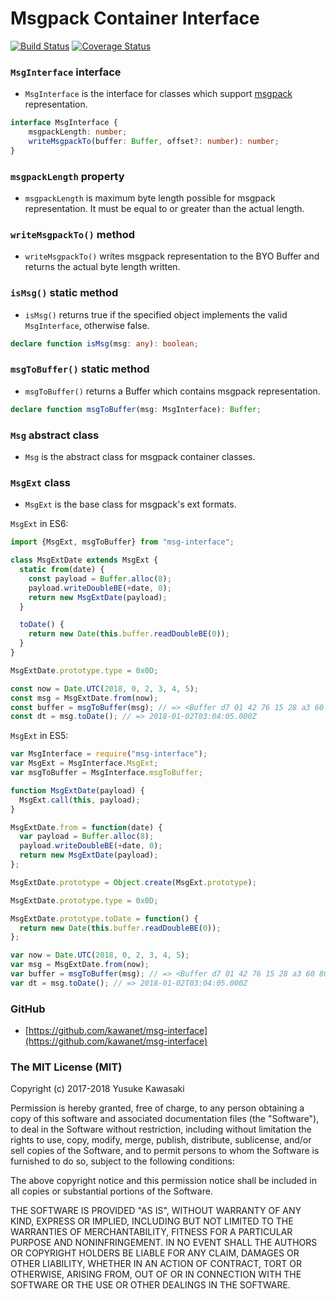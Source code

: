 # Msgpack Container Interface

[![Build Status](https://travis-ci.org/kawanet/msg-interface.svg?branch=master)](https://travis-ci.org/kawanet/msg-interface) [![Coverage Status](https://coveralls.io/repos/github/kawanet/msg-interface/badge.svg)](https://coveralls.io/github/kawanet/msg-interface)

### `MsgInterface` interface

- `MsgInterface` is the interface for classes which support [msgpack](https://msgpack.org/) representation.

```typescript
interface MsgInterface {
    msgpackLength: number;
    writeMsgpackTo(buffer: Buffer, offset?: number): number;
}
```

### `msgpackLength` property

- `msgpackLength` is maximum byte length possible for msgpack representation. It must be equal to or greater than the actual length.

### `writeMsgpackTo()` method

- `writeMsgpackTo()` writes msgpack representation to the BYO Buffer and returns the actual byte length written.

### `isMsg()` static method

- `isMsg()` returns true if the specified object implements the valid `MsgInterface`, otherwise false.

```typescript
declare function isMsg(msg: any): boolean;
```

### `msgToBuffer()` static method

- `msgToBuffer()` returns a Buffer which contains msgpack representation.

```typescript
declare function msgToBuffer(msg: MsgInterface): Buffer;
```

### `Msg` abstract class

- `Msg` is the abstract class for msgpack container classes.

### `MsgExt` class

- `MsgExt` is the base class for msgpack's ext formats.

`MsgExt` in ES6:

```js
import {MsgExt, msgToBuffer} from "msg-interface";

class MsgExtDate extends MsgExt {
  static from(date) {
    const payload = Buffer.alloc(8);
    payload.writeDoubleBE(+date, 0);
    return new MsgExtDate(payload);
  }

  toDate() {
    return new Date(this.buffer.readDoubleBE(0));
  }
}

MsgExtDate.prototype.type = 0x0D;

const now = Date.UTC(2018, 0, 2, 3, 4, 5);
const msg = MsgExtDate.from(now);
const buffer = msgToBuffer(msg); // => <Buffer d7 01 42 76 15 28 a3 60 80 00>
const dt = msg.toDate(); // => 2018-01-02T03:04:05.000Z
```

`MsgExt` in ES5:

```js
var MsgInterface = require("msg-interface");
var MsgExt = MsgInterface.MsgExt;
var msgToBuffer = MsgInterface.msgToBuffer;

function MsgExtDate(payload) {
  MsgExt.call(this, payload);
}

MsgExtDate.from = function(date) {
  var payload = Buffer.alloc(8);
  payload.writeDoubleBE(+date, 0);
  return new MsgExtDate(payload);
};

MsgExtDate.prototype = Object.create(MsgExt.prototype);

MsgExtDate.prototype.type = 0x0D;

MsgExtDate.prototype.toDate = function() {
  return new Date(this.buffer.readDoubleBE(0));
};

var now = Date.UTC(2018, 0, 2, 3, 4, 5);
var msg = MsgExtDate.from(now);
var buffer = msgToBuffer(msg); // => <Buffer d7 01 42 76 15 28 a3 60 80 00>
var dt = msg.toDate(); // => 2018-01-02T03:04:05.000Z
```

### GitHub

- [https://github.com/kawanet/msg-interface](https://github.com/kawanet/msg-interface)

### The MIT License (MIT)

Copyright (c) 2017-2018 Yusuke Kawasaki

Permission is hereby granted, free of charge, to any person obtaining a copy
of this software and associated documentation files (the "Software"), to deal
in the Software without restriction, including without limitation the rights
to use, copy, modify, merge, publish, distribute, sublicense, and/or sell
copies of the Software, and to permit persons to whom the Software is
furnished to do so, subject to the following conditions:

The above copyright notice and this permission notice shall be included in all
copies or substantial portions of the Software.

THE SOFTWARE IS PROVIDED "AS IS", WITHOUT WARRANTY OF ANY KIND, EXPRESS OR
IMPLIED, INCLUDING BUT NOT LIMITED TO THE WARRANTIES OF MERCHANTABILITY,
FITNESS FOR A PARTICULAR PURPOSE AND NONINFRINGEMENT. IN NO EVENT SHALL THE
AUTHORS OR COPYRIGHT HOLDERS BE LIABLE FOR ANY CLAIM, DAMAGES OR OTHER
LIABILITY, WHETHER IN AN ACTION OF CONTRACT, TORT OR OTHERWISE, ARISING FROM,
OUT OF OR IN CONNECTION WITH THE SOFTWARE OR THE USE OR OTHER DEALINGS IN THE
SOFTWARE.
